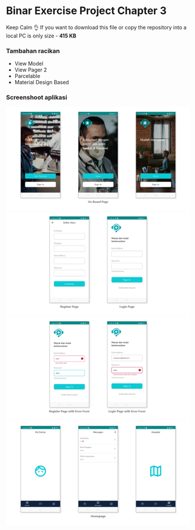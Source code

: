 # Binar Exercise Project Chapter 3
Keep Calm 👌 If you want to download this file or copy the repository into a local PC is only size - <b>415 KB</b>
### Tambahan racikan
 - View Model
 - View Pager 2
 - Parcelable
 - Material Design Based
### Screenshoot aplikasi
![enter image description here](https://raw.githubusercontent.com/anantyan/Binar-Android-Chapter-3/ExerciseProject/Screenshoot/pages.png)
![enter image description here](https://raw.githubusercontent.com/anantyan/Binar-Android-Chapter-3/ExerciseProject/Screenshoot/pages___1.png)
![enter image description here](https://raw.githubusercontent.com/anantyan/Binar-Android-Chapter-3/ExerciseProject/Screenshoot/pages___2.png)
![enter image description here](https://raw.githubusercontent.com/anantyan/Binar-Android-Chapter-3/ExerciseProject/Screenshoot/pages___3.png)
